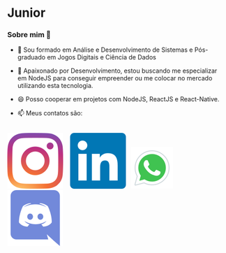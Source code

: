 # Junior

### Sobre mim 👋


- 🔭 Sou formado em Análise e Desenvolvimento de Sistemas e Pós-graduado em Jogos Digitais e Ciência de Dados
- 🌱 Apaixonado por Desenvolvimento, estou buscando me especializar em NodeJS para conseguir empreender ou me colocar no mercado utilizando esta tecnologia. 
- 😄 Posso cooperar em projetos com NodeJS, ReactJS e React-Native. 

- 📫 Meus contatos são:
<br/> 
<a href="https://www.instagram.com/junior_qb__/"><img src="images/Instagran.svg" styles="width:48px"></a> &nbsp;&nbsp;
<a href="https://www.linkedin.com/in/florivaldo-dos-santos-junior-618138122/"><img src="images/Linkedin.svg" styles="width:48px"></a>&nbsp;&nbsp;
<a href="https://api.whatsapp.com/send?phone=5541998013918"><img src="images/whatsapp.svg" styles="width:48px"></a>&nbsp;&nbsp;
<a href="https://discordapp.com/users/JuniorQb#8286"><img src="images/Discord.svg" styles="width:48px"></a>&nbsp;&nbsp;


